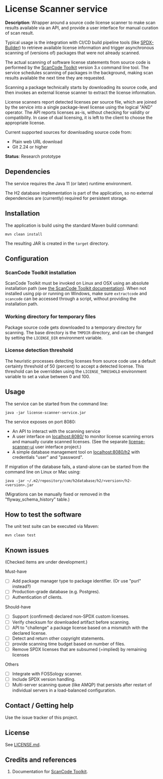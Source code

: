 # License Scanner service
**Description**: Wrapper around a source code license scanner to make scan results 
available via an API, and provide a user interface for manual curation of scan result.

Typical usage is the integration with CI/CD build pipeline tools (like 
[SPDX-Builder](https://github.com/philips-labs/spdx-builder)) to retrieve available 
license information and trigger asynchronous scanning of (versions of) packages that 
were not already scanned. 

The actual scanning of software license statements from source code is performed by 
the [ScanCode Toolkit](https://github.com/nexB/scancode-toolkit) version 3.x command 
line tool. The service schedules scanning of packages in the background, making 
scan results available the next time they are requested.

Scanning a package technically starts by downloading its source code, and then 
invokes an external license scanner to extract the license information. 

License scanners report detected licenses per source file, which are joined by the 
service into a single package-level license using the logical "AND" operator.
The API reports licenses as-is, without checking for validity or compatibility. 
In case of dual licensing, it is left to the client to choose the appropriate 
license.

Current supported sources for downloading source code from:
- Plain web URL download
- Git 2.24 or higher

**Status**: Research prototype

## Dependencies

The service requires the Java 11 (or later) runtime environment.

The H2 database implementation is part of the application, so no external 
dependencies are (currently) required for persistent storage.

## Installation

The application is build using the standard Maven build command:
```
mvn clean install
```
The resulting JAR is created in the `target` directory.

## Configuration

### ScanCode Toolkit installation
ScanCode Toolkit must be invoked on Linux and OSX using an absolute
installation path (see [the ScanCode Toolkit documentation](https://scancode-toolkit.readthedocs.io/en/latest/cli-reference/synopsis.html)).
When not installed using pip or running on Windows, make sure `extractcode` and 
`scancode` can be accessed through a script, without providing the installation 
path.

### Working directory for temporary files
Package source code gets downloaded to a temporary directory for scanning.
The base directory is the `TMPDIR` directory, and can be changed by setting 
the `LICENSE_DIR` environment variable.

### License detection threshold
The heuristic processes detecting licenses from source code use a default 
certainty threshold of 50 (percent) to accept a detected license. This threshold
can be overridden using the `LICENSE_THRESHOLD` environment variable to set a 
value between 0 and 100.

## Usage

The service can be started from the command line:
```
java -jar license-scanner-service.jar
```

The service exposes on port 8080:
* An API to interact with the scanning service
* A user interface on [localhost:8080/](http://localhost:80080) to monitor license 
scanning errors and manually curate scanned licenses. (See the separate 
[license-scanner-ui](https://github.com/philips-labs/license-scanner-ui) 
user interface project.)
* A simple database management tool on [localhost:8080/h2](http://localhost:8080/h2)
with credentials "user" and "password".

If migration of the database fails, a stand-alone can be started from the 
command line on Linux or Mac using:

    java -jar ~/.m2/repository/com/h2database/h2/<version>/h2-<version>.jar
    
(Migrations can be manually fixed or removed in the "flyway_schema_history" 
table.)

## How to test the software

The unit test suite can be executed via Maven:
```
mvn clean test
```

## Known issues
(Checked items are under development.)

Must-have
- [ ] Add package manager type to package identifier. (Or use "purl" instead?)
- [ ] Production-grade database (e.g. Postgres).
- [ ] Authentication of clients.

Should-have
- [ ] Support (confirmed) declared non-SPDX custom licenses.
- [ ] Verify checksum for downloaded artifact before scanning.
- [ ] API to "challenge" a package license based on a mismatch with the 
declared license.
- [ ] Detect and return other copyright statements.
- [ ] provide scanning time budget based on number of files.
- [ ] Remove SPDX licenses that are subsumed (=implied) by remaining licenses 

Others
- [ ] Integrate with FOSSology scanner.
- [ ] Include SPDX version handling.
- [ ] Multi-server scanning queue (like AMQP) that persists after restart of 
individual servers in a load-balanced configuration.

## Contact / Getting help

Use the issue tracker of this project.

## License

See [LICENSE.md](LICENSE.md).

## Credits and references

1. Documentation for [ScanCode Toolkit](https://readthedocs.org/projects/scancode-toolkit).
